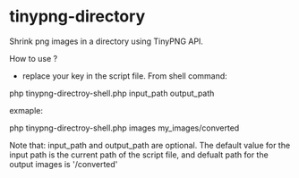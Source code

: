 # tinypng-directory
Shrink png images in a directory using TinyPNG API.  

How to use ? 

- replace your key in the script file.
From shell command:

php tinypng-directroy-shell.php input_path output_path 

exmaple:

php tinypng-directroy-shell.php images my_images/converted 

Note that: input_path and output_path are optional. The default value for the input path is the current path of the script file, and defualt path for the output images is '/converted'

